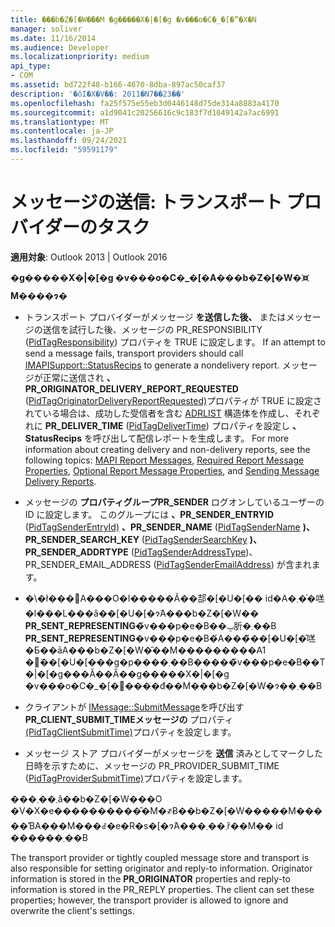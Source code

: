 ```yaml
---
title: ���b�Z�[�W�̑��M �g�����X�|�[�g �v���o�C�_�[�̃^�X�N
manager: soliver
ms.date: 11/16/2014
ms.audience: Developer
ms.localizationpriority: medium
api_type:
- COM
ms.assetid: bd722f48-b166-4670-8dba-897ac50caf37
description: '�ŏI�X�V��: 2011�N7��23��'
ms.openlocfilehash: fa25f575e55eb3d0446148d75de314a8883a4170
ms.sourcegitcommit: a1d9041c20256616c9c183f7d1049142a7ac6991
ms.translationtype: MT
ms.contentlocale: ja-JP
ms.lasthandoff: 09/24/2021
ms.locfileid: "59591179"
---
```

# <a name="sending-messages-transport-provider-tasks"></a>メッセージの送信: トランスポート プロバイダーのタスク

  
  
**適用対象**: Outlook 2013 | Outlook 2016 
  
 **�g�����X�|�[�g �v���o�C�_�[�A���b�Z�[�W�𑗐M����ɂ�**
  
- トランスポート プロバイダーがメッセージ **を送信した後、** またはメッセージの送信を試行した後、メッセージの PR_RESPONSIBILITY ([PidTagResponsibility](pidtagresponsibility-canonical-property.md)) プロパティを TRUE に設定します。 If an attempt to send a message fails, transport providers should call [IMAPISupport::StatusRecips](imapisupport-statusrecips.md) to generate a nondelivery report. メッセージが正常に送信され **、PR_ORIGINATOR_DELIVERY_REPORT_REQUESTED** ([PidTagOriginatorDeliveryReportRequested)](pidtagoriginatordeliveryreportrequested-canonical-property.md)プロパティが TRUE に設定されている場合は、成功した受信者を含む [ADRLIST](adrlist.md) 構造体を作成し、それぞれに **PR_DELIVER_TIME** ([PidTagDeliverTime](pidtagdelivertime-canonical-property.md)) プロパティを設定し **、StatusRecips** を呼び出して配信レポートを生成します。 For more information about creating delivery and non-delivery reports, see the following topics: [MAPI Report Messages](mapi-report-messages.md), [Required Report Message Properties](required-report-message-properties.md), [Optional Report Message Properties](optional-report-message-properties.md), and [Sending Message Delivery Reports](sending-message-delivery-reports.md).
    
- メッセージの **プロパティグループPR_SENDER** ログオンしているユーザーの ID に設定します。 このグループには **、PR_SENDER_ENTRYID** ([PidTagSenderEntryId)](pidtagsenderentryid-canonical-property.md) **、PR_SENDER_NAME** ([PidTagSenderName](pidtagsendername-canonical-property.md) **)、PR_SENDER_SEARCH_KEY** ([PidTagSenderSearchKey](pidtagsendersearchkey-canonical-property.md) **)、PR_SENDER_ADDRTYPE** ([PidTagSenderAddressType](pidtagsenderaddresstype-canonical-property.md))、PR_SENDER_EMAIL_ADDRESS ([PidTagSenderEmailAddress](pidtagsenderemailaddress-canonical-property.md)) が含まれます。 
    
- �\�ł���΁A���O�I�����Ă��郆�[�U�[�� id�A�܂��͑㗝�l���L���ȃ��[�U�[�ɂ́A���b�Z�[�W�� **PR_SENT_REPRESENTING**�̃v���p�e�B��ݒ肵�܂��B **PR_SENT_REPRESENTING**�v���p�e�B�́A���̃��[�U�[�̑㗝�Ƃ��āA���b�Z�[�W�̑��M���������A1 �̃��[�U�[���g�p����܂��B�����̃v���p�e�B��T�|�[�g���Ă��Ȃ��g�����X�|�[�g �v���o�C�_�[�𖳎����đ��M���b�Z�[�W�ɂ��܂��B 
    
- クライアントが [IMessage::SubmitMessage](imessage-submitmessage.md)を呼び出す **PR_CLIENT_SUBMIT_TIMEメッセージの** プロパティ [(PidTagClientSubmitTime)](pidtagclientsubmittime-canonical-property.md)プロパティを設定します。
    
- メッセージ ストア プロバイダーがメッセージを **送信** 済みとしてマークした日時を示すために、メッセージの PR_PROVIDER_SUBMIT_TIME ([PidTagProviderSubmitTime)](pidtagprovidersubmittime-canonical-property.md)プロパティを設定します。 
    
���܂��܂ȃ��b�Z�[�W���O �V�X�e����������̎�M�҂Ƀ��b�Z�[�W�����M�����ƁA���M���ꂽ�e�R�s�[�ɂ́A���܂��܂ȑ��M�� id ������܂��B 
  
The transport provider or tightly coupled message store and transport is also responsible for setting originator and reply-to information. Originator information is stored in the **PR_ORIGINATOR** properties and reply-to information is stored in the PR_REPLY properties. The client can set these properties; however, the transport provider is allowed to ignore and overwrite the client's settings. 
  

